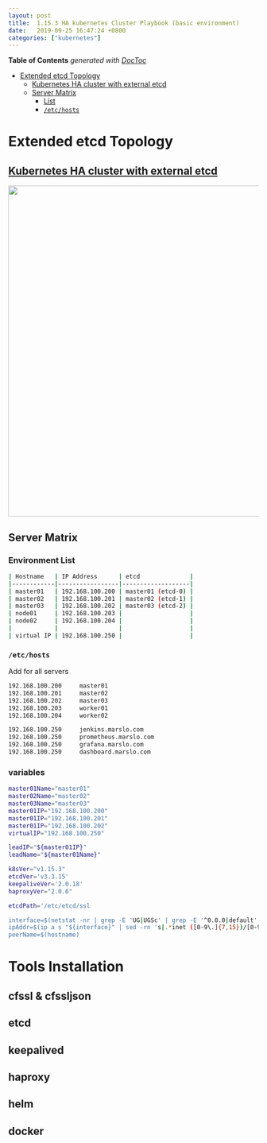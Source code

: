 ```yaml
---
layout: post
title:  1.15.3 HA kubernetes Cluster Playbook (basic environment)
date:   2019-09-25 16:47:24 +0800
categories: ["kubernetes"]
---
```


<!-- START doctoc generated TOC please keep comment here to allow auto update -->
<!-- DON'T EDIT THIS SECTION, INSTEAD RE-RUN doctoc TO UPDATE -->
**Table of Contents**  *generated with [DocToc](https://github.com/thlorenz/doctoc)*

- [Extended etcd Topology](#extended-etcd-topology)
  - [Kubernetes HA cluster with external etcd](#kubernetes-ha-cluster-with-external-etcd)
  - [Server Matrix](#server-matrix)
    - [List](#list)
    - [`/etc/hosts`](#etchosts)

<!-- END doctoc generated TOC please keep comment here to allow auto update -->

# Extended etcd Topology
## [Kubernetes HA cluster with external etcd](https://kubernetes.io/docs/setup/production-environment/tools/kubeadm/ha-topology/#external-etcd-topology)

<img src="{{site.url}}/images/external-etcd-topology.png" style="width: 666px;" />

## Server Matrix

### Environment List

```bash
| Hostname   | IP Address      | etcd              |
|------------|-----------------|-------------------|
| master01   | 192.168.100.200 | master01 (etcd-0) |
| master02   | 192.168.100.201 | master02 (etcd-1) |
| master03   | 192.168.100.202 | master03 (etcd-2) |
| node01     | 192.168.100.203 |                   |
| node02     | 192.168.100.204 |                   |
|            |                 |                   |
| virtual IP | 192.168.100.250 |                   |
```

### `/etc/hosts`

Add for all servers

```bash
192.168.100.200     master01
192.168.100.201     master02
192.168.100.202     master03
192.168.100.203     worker01
192.168.100.204     worker02

192.168.100.250     jenkins.marslo.com
192.168.100.250     prometheus.marslo.com
192.168.100.250     grafana.marslo.com
192.168.100.250     dashboard.marslo.com
```

### variables
```bash
master01Name="master01"
master02Name="master02"
master03Name="master03"
master01IP="192.168.100.200"
master01IP="192.168.100.201"
master01IP="192.168.100.202"
virtualIP="192.168.100.250"

leadIP="${master01IP}"
leadName="${master01Name}"

k8sVer="v1.15.3"
etcdVer='v3.3.15'
keepaliveVer='2.0.18'
haproxyVer="2.0.6"

etcdPath='/etc/etcd/ssl

interface=$(netstat -nr | grep -E 'UG|UGSc' | grep -E '^0.0.0|default' | grep -E '[0-9.]{7,15}' | awk -F' ' '{print $NF}')
ipAddr=$(ip a s "${interface}" | sed -rn 's|.*inet ([0-9\.]{7,15})/[0-9]{2} brd.*$|\1|p')
peerName=$(hostname)
```

# Tools Installation
## cfssl & cfssljson

## etcd

## keepalived

## haproxy

## helm

## docker

